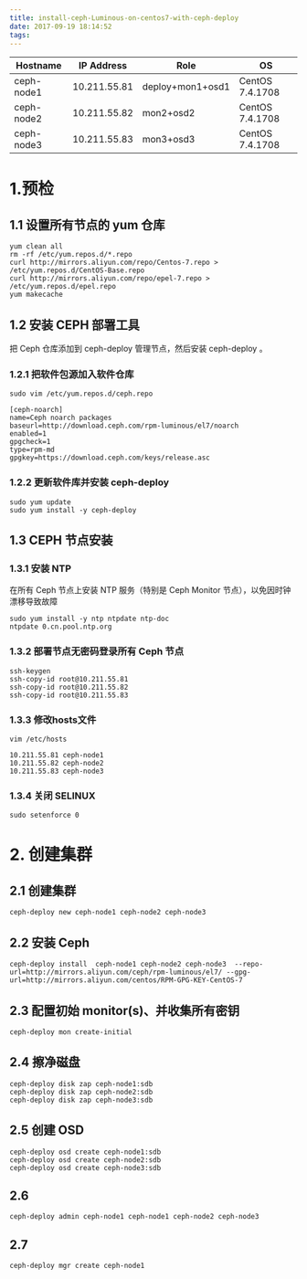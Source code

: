 ```yaml
---
title: install-ceph-Luminous-on-centos7-with-ceph-deploy
date: 2017-09-19 18:14:52
tags:
---
```

Hostname | IP Address | Role | OS
-|-|-|-
ceph-node1 | 10.211.55.81 | deploy+mon1+osd1 | CentOS 7.4.1708
ceph-node2 | 10.211.55.82 | mon2+osd2 | CentOS 7.4.1708
ceph-node3 | 10.211.55.83 | mon3+osd3 | CentOS 7.4.1708
# 1.预检
## 1.1 设置所有节点的 yum 仓库
```
yum clean all
rm -rf /etc/yum.repos.d/*.repo
curl http://mirrors.aliyun.com/repo/Centos-7.repo > /etc/yum.repos.d/CentOS-Base.repo
curl http://mirrors.aliyun.com/repo/epel-7.repo > /etc/yum.repos.d/epel.repo
yum makecache
```
## 1.2 安装 CEPH 部署工具
把 Ceph 仓库添加到 ceph-deploy 管理节点，然后安装 ceph-deploy 。
### 1.2.1 把软件包源加入软件仓库
```
sudo vim /etc/yum.repos.d/ceph.repo

[ceph-noarch]
name=Ceph noarch packages
baseurl=http://download.ceph.com/rpm-luminous/el7/noarch
enabled=1
gpgcheck=1
type=rpm-md
gpgkey=https://download.ceph.com/keys/release.asc
```
### 1.2.2 更新软件库并安装 ceph-deploy
```
sudo yum update
sudo yum install -y ceph-deploy
```
## 1.3 CEPH 节点安装
### 1.3.1 安装 NTP
在所有 Ceph 节点上安装 NTP 服务（特别是 Ceph Monitor 节点），以免因时钟漂移导致故障
```
sudo yum install -y ntp ntpdate ntp-doc 
ntpdate 0.cn.pool.ntp.org
```
### 1.3.2 部署节点无密码登录所有 Ceph 节点
```
ssh-keygen
ssh-copy-id root@10.211.55.81
ssh-copy-id root@10.211.55.82
ssh-copy-id root@10.211.55.83
```
### 1.3.3 修改hosts文件
```
vim /etc/hosts

10.211.55.81 ceph-node1
10.211.55.82 ceph-node2
10.211.55.83 ceph-node3
```
### 1.3.4 关闭 SELINUX
```
sudo setenforce 0
```
# 2. 创建集群
## 2.1 创建集群
```
ceph-deploy new ceph-node1 ceph-node2 ceph-node3
```
## 2.2 安装 Ceph
```
ceph-deploy install  ceph-node1 ceph-node2 ceph-node3  --repo-url=http://mirrors.aliyun.com/ceph/rpm-luminous/el7/ --gpg-url=http://mirrors.aliyun.com/centos/RPM-GPG-KEY-CentOS-7
```
## 2.3 配置初始 monitor(s)、并收集所有密钥
```
ceph-deploy mon create-initial
```
## 2.4 擦净磁盘
```
ceph-deploy disk zap ceph-node1:sdb
ceph-deploy disk zap ceph-node2:sdb
ceph-deploy disk zap ceph-node3:sdb
```
## 2.5 创建 OSD
```
ceph-deploy osd create ceph-node1:sdb
ceph-deploy osd create ceph-node2:sdb
ceph-deploy osd create ceph-node3:sdb
```
## 2.6 
```
ceph-deploy admin ceph-node1 ceph-node1 ceph-node2 ceph-node3
```
## 2.7
```
ceph-deploy mgr create ceph-node1
```
